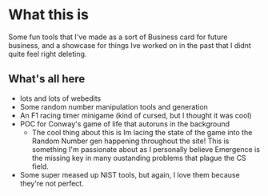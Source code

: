# What this is
Some fun tools that I've made as a sort of Business card for future business, and a showcase for things Ive worked on in the past that I didnt quite feel right deleting. 

## What's all here
- lots and lots of webedits 
- Some random number manipulation tools and generation
- An F1 racing timer minigame (kind of cursed, but I thought it was cool)
- POC for Conway's game of life that autoruns in the background
  - The cool thing about this is Im lacing the state of the game into the Random Number gen happening throughout the site! This is something I'm passionate about as I personally believe Emergence is the missing key in many oustanding problems that plague the CS field.
- Some super meased up NIST tools, but again, I love them because they're not perfect.